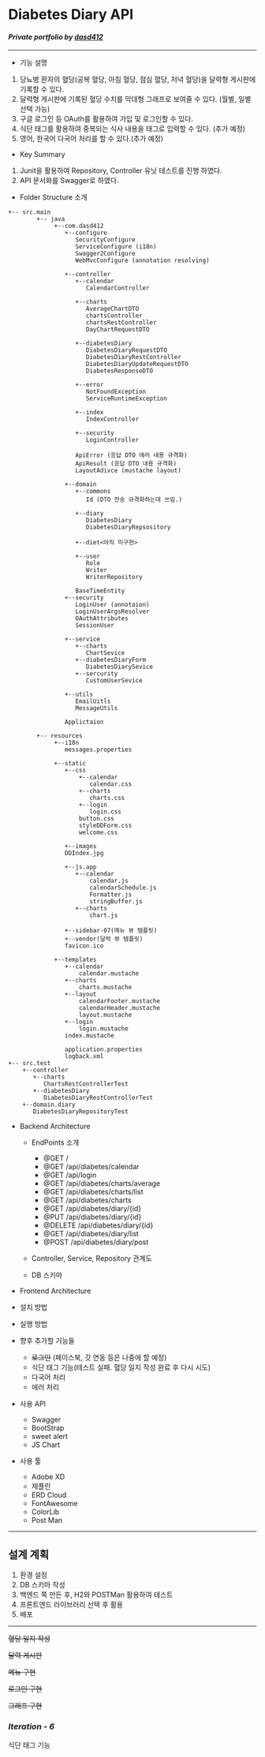 # __Diabetes Diary API__
#### _Private portfolio by <u>dasd412</u>_

---

+ 기능 설명

1. 당뇨병 환자의 혈당(공복 혈당, 아침 혈당, 점심 혈당, 저녁 혈당)을 달력형 게시판에 기록할 수 있다.
1. 달력형 게시판에 기록된 혈당 수치를 막대형 그래프로 보여줄 수 있다. (월별, 일별 선택 가능)
1. 구글 로그인 등 OAuth를 활용하여 가입 및 로그인할 수 있다.
1. 식단 태그를 활용하여 중복되는 식사 내용을 태그로 입력할 수 있다. (추가 예정)
1. 영어, 한국어 다국어 처리를 할 수 있다.(추가 예정)

+ Key Summary
 1. Junit을 활용하여 Repository, Controller 유닛 테스트를 진행 하였다.
 1. API 문서화를 Swagger로 하였다.

+ Folder Structure 소개

```
+-- src.main
        +-- java
             +--com.dasd412
                +--configure
                   SecurityConfigure 
                   ServiceConfigure (i18n)
                   Swagger2Configure
                   WebMvcConfigure (annotation resolving)

                +--controller
                   +--calendar
                      CalendarController

                   +--charts
                      AverageChartDTO
                      chartsController
                      chartsRestController
                      DayChartRequestDTO

                   +--diabetesDiary
                      DiabetesDiaryRequestDTO
                      DiabetesDiaryRestController
                      DiabetesDiaryUpdateRequestDTO
                      DiabetesResponseDTO

                   +--error
                      NotFoundException
                      ServiceRuntimeException

                   +--index
                      IndexController

                   +--security
                      LoginController

                   ApiError (응답 DTO 에러 내용 규격화)
                   ApiResult (응답 DTO 내용 규격화)
                   LayoutAdivce (mustache layout)

                +--domain
                   +--commons
                      Id (DTO 전송 규격화하는데 쓰임.)

                   +--diary
                      DiabetesDiary
                      DiabetesDiaryRepsository

                   +--diet<아직 미구현>

                   +--user
                      Role
                      Writer
                      WriterRepository

                   BaseTimeEntity 
                +--security
                   LoginUser (annotaion)
                   LoginUserArgsResolver
                   OAuthAttributes 
                   SessionUser

                +--service
                   +--charts
                      ChartSevice
                   +--diabetesDiaryForm
                      DiabetesDiarySevice
                   +--sercurity
                      CustomUserSevice

                +--utils
                   EmailUitls
                   MessageUtils

                Applictaion

        +-- resources
             +--i18n
                messages.properties

             +--static
                +--css
                    +--calendar
                       calendar.css
                    +--charts
                       charts.css
                    +--login
                       login.css
                    button.css
                    styleDDForm.css
                    welcome.css

                +--images
                DDIndex.jpg

                +--js.app
                   +--calendar
                       calendar.js
                       calendarSchedule.js
                       Formatter.js
                       stringBuffer.js
                   +--charts
                       chart.js

                +--sidebar-07(메뉴 뷰 템플릿)
                +--vendor(달력 뷰 템플릿)
                favicon.ico

             +--templates
                +--calendar
                    calendar.mustache
                +--charts
                    charts.mustache
                +--layout
                    calendarFooter.mustache
                    calendarHeader.mustache
                    layout.mustache
                +--login
                    login.mustache
                index.mustache

                application.properties
                logback.xml
+-- src.test
    +--controller
       +--charts
          ChartsRestControllerTest
       +--diabetesDiary
          DiabetesDiaryRestControllerTest
    +--domain.diary
       DiabetesDiaryRepositoryTest
```
+ Backend Architecture

  + EndPoints 소개
    + @GET / 
    + @GET /api/diabetes/calendar
    + @GET /api/login
    + @GET /api/diabetes/charts/average
    + @GET /api/diabetes/charts/list
    + @GET /api/diabetes/charts
    + @GET /api/diabetes/diary/{id}
    + @PUT /api/diabetes/diary/{id}
    + @DELETE /api/diabetes/diary/{id}
    + @GET /api/diabetes/diary/list
    + @POST /api/diabetes/diary/post
    
  + Controller, Service, Repository 관계도
  + DB 스키마

+ Frontend Architecture

+ 설치 방법

+ 실행 방법 

+ 향후 추가할 기능들
  + ~~로그인~~ (페이스북, 깃 연동 등은 나중에 할 예정)
  + 식단 태그 기능(테스트 실패. 혈당 일지 작성 완료 후 다시 시도)
  + 다국어 처리
  + 에러 처리
  
 + 사용 API
   + Swagger
   + BootStrap
   + sweet alert 
   + JS Chart
   
 + 사용 툴
   + Adobe XD 
   + 제플린
   + ERD Cloud
   + FontAwesome
   + ColorLib
   + Post Man
---
## __설계 계획__

1. 환경 설정
2. DB 스키마 작성
3. 백엔드 쪽 만든 후, H2와 POSTMan 활용하여 테스트
4. 프론트엔드 라이브러리 선택 후 활용
5. 배포

---
~~혈당 일지 작성~~

~~달력 게시판~~

~~메뉴 구현~~

~~로그인 구현~~

~~그래프 구현~~
### _Iteration -  6_ ###

식단 태그 기능
